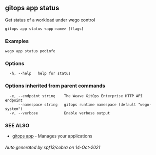 ## gitops app status

Get status of a workload under wego control

```
gitops app status <app-name> [flags]
```

### Examples

```
wego app status podinfo
```

### Options

```
  -h, --help   help for status
```

### Options inherited from parent commands

```
  -e, --endpoint string    The Weave GitOps Enterprise HTTP API endpoint
      --namespace string   gitops runtime namespace (default "wego-system")
  -v, --verbose            Enable verbose output
```

### SEE ALSO

* [gitops app](gitops_app.md)	 - Manages your applications

###### Auto generated by spf13/cobra on 14-Oct-2021
